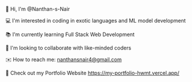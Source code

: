 👋 Hi, I'm @Nanthan-s-Nair

💻 I'm interested in coding in exotic languages and ML model development

📚 I'm currently learning Full Stack Web Development

🤝 I'm looking to collaborate with like-minded coders

✉️ How to reach me: nanthansnair4@gmail.com

🔗 Check out my Portfolio Website https://my-portfolio-hwmt.vercel.app/ 
